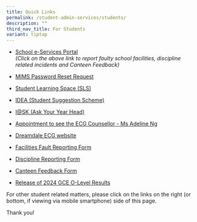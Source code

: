 ```yaml
---
title: Quick Links
permalink: /student-admin-services/students/
description: ""
third_nav_title: For Students
variant: tiptap
---
```

<ul data-tight="true" class="tight">
<li>
<p><a href="https://go.gov.sg/gdss-e-services" rel="noopener noreferrer nofollow" target="_blank">School e-Services Portal</a>
<br><em>(Click on the above link to report faulty school facilities, discipline related incidents and Canteen Feedback)</em>
</p>
</li>
<li>
<p><a href="https://go.gov.sg/gdls-mims-pwreset" rel="noopener nofollow" target="_blank">MIMS Password Reset Request</a>
</p>
</li>
<li>
<p><a href="https://vle.learning.moe.edu.sg/login" rel="noopener noreferrer nofollow" target="_blank">Student Learning Space (SLS)</a>
</p>
</li>
<li>
<p><a href="https://forms.gle/L25e8xP7udoaB8297" rel="noopener noreferrer nofollow" target="_blank">IDEA (Student Suggestion Scheme)</a>
</p>
</li>
<li>
<p><a href="https://forms.gle/Fq9b5G7dfk2L5QhM9" rel="noopener noreferrer nofollow" target="_blank">I@SK (Ask Your Year Head)</a>
</p>
</li>
<li>
<p><a href="https://go.gov.sg/gdlssecg" rel="noopener noreferrer nofollow" target="_blank">Appointment to see the ECG Counsellor - Ms Adeline Ng</a>
</p>
</li>
<li>
<p><a href="https://go.gov.sg/dreamdale-gdls" rel="noopener noreferrer nofollow" target="_blank">Dreamdale ECG website</a>
</p>
</li>
<li>
<p><a href="https://forms.gle/i9Wi9HPw9YjHZ5ZW7" rel="noopener nofollow" target="_blank">Facilities Fault Reporting Form</a>
</p>
</li>
<li>
<p><a href="https://forms.gle/rEjXBEnTKn3tKVEQ7" rel="noopener nofollow" target="_blank">Discipline Reporting Form</a>
</p>
</li>
<li>
<p><a href="https://go.gov.sg/canteenfeedbackform-" rel="noopener nofollow" target="_blank">Canteen Feedback Form</a>
</p>
</li>
<li>
<p><a href="/files/Release_of_2024_O_Level_Results_Admin_Briefing_Slides_10Jan25.pdf" rel="noopener noreferrer nofollow" target="_blank">Release of 2024 GCE O-Level Results</a>
</p>
</li>
</ul>
<p>For other student related matters, please click on the links on the right
(or bottom, if viewing via mobile smartphone) side of this page.</p>
<p>Thank you!</p>
<p></p>